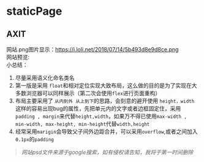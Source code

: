 # staticPage

## AXIT
网站.png图片显示：https://i.loli.net/2018/07/14/5b493d8e9d8ce.png<br>
网站预览:[]()<br>
小总结：
1. 尽量采用语义化命名类名<br>
2. 第一版是采用 `float`和相对定位实现大致布局，这么做的目的是为了实现在大多数浏览器可以同样展示（第二次会使用`flex`进行页面重构）<br>
3. 布局主要采用了 `从内到外 从上到下`的思路，会刻意的避开使用 `height，width`这样的容易出现bug的属性，先把单元内的文字或者边框固定住，采用`padding , margin`来代替`height,width`，如果万不得已使用`max-width , min-width, max-height, min-height`代替`width,height`<br>
4. 经常采用`marigin`会导致父子间外边距合并，可以采用`overflow`,或者之间加入`0.1px`的`padding`<br>

> *网站psd文件来源于google搜索，如有侵权请告知，我将于第一时间删除*
